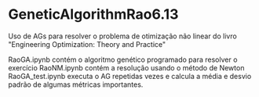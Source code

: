 # GeneticAlgorithmRao6.13
Uso de AGs para resolver o problema de otimização não linear do livro "Engineering Optimization: Theory and Practice"

RaoGA.ipynb contém o algoritmo genético programado para resolver o exercício
RaoNM.ipynb contém a resolução usando o método de Newton
RaoGA_test.ipynb executa o AG repetidas vezes e calcula a média e desvio padrão de algumas métricas importantes.

